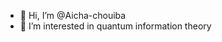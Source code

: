 - 👋 Hi, I’m @Aicha-chouiba
- 👀 I’m interested in quantum information theory 


<!---
Aicha-chouiba/Aicha-chouiba is a ✨ special ✨ repository because its `README.md` (this file) appears on your GitHub profile.
You can click the Preview link to take a look at your changes.
--->
